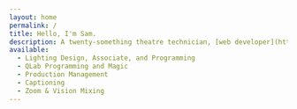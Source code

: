 ```yaml
---
layout: home 
permalink: / 
title: Hello, I'm Sam.
description: A twenty-something theatre technician, [web developer](https://web.samosborne.me) and biscuit enthusiast.
available:
  - Lighting Design, Associate, and Programming
  - QLab Programming and Magic
  - Production Management
  - Captioning
  - Zoom & Vision Mixing  
---
```


